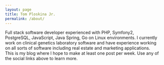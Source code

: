 ```yaml
---
layout: page
title: Tom Ploskina Jr.
permalink: /about/
---
```


Full stack software developer experienced with PHP, Symfony2, PostgreSQL, JavaScript, Java Spring, Go on Linux environments. I currently work on clinical genetics laboratory software and have experience working on all sorts of software including real estate and marketing applications. This is my blog where I hope to make at least one post per week. Use any of the social links above to learn more.
